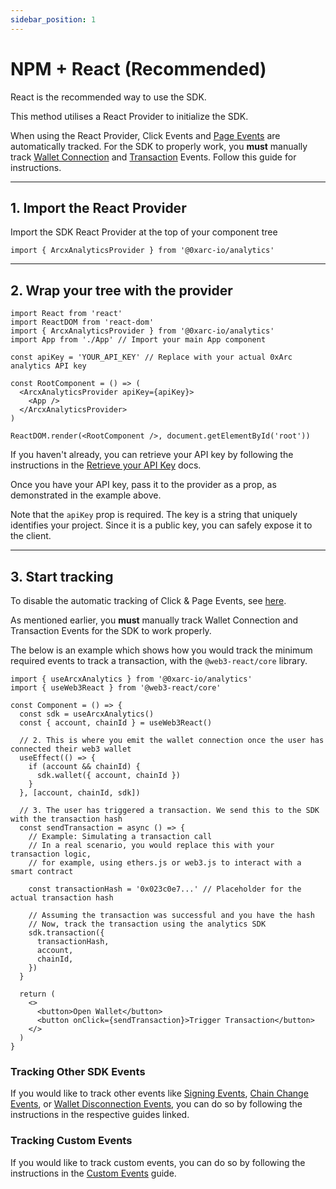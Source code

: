 ```yaml
---
sidebar_position: 1
---
```


# NPM + React (Recommended)

React is the recommended way to use the SDK.

This method utilises a React Provider to initialize the SDK.

When using the React Provider, Click Events and [Page Events](/tracking/page) are automatically tracked. For the SDK to properly work, you **must** manually track [Wallet Connection](/tracking/wallet) and [Transaction](/tracking/transaction) Events. Follow this guide for instructions.

---

## 1. Import the React Provider

Import the SDK React Provider at the top of your component tree

```tsx
import { ArcxAnalyticsProvider } from '@0xarc-io/analytics'
```

---

## 2. Wrap your tree with the provider

```tsx
import React from 'react'
import ReactDOM from 'react-dom'
import { ArcxAnalyticsProvider } from '@0xarc-io/analytics'
import App from './App' // Import your main App component

const apiKey = 'YOUR_API_KEY' // Replace with your actual 0xArc analytics API key

const RootComponent = () => (
  <ArcxAnalyticsProvider apiKey={apiKey}>
    <App />
  </ArcxAnalyticsProvider>
)

ReactDOM.render(<RootComponent />, document.getElementById('root'))
```

If you haven't already, you can retrieve your API key by following the instructions in the [Retrieve your API Key](/retrieve-api-key) docs.

Once you have your API key, pass it to the provider as a prop, as demonstrated in the example above.

Note that the `apiKey` prop is required. The key is a string that uniquely identifies your project. Since it is a public key, you can safely expose it to the client.

---

## 3. Start tracking

To disable the automatic tracking of Click & Page Events, see [here](/guides/automatic).

As mentioned earlier, you **must** manually track Wallet Connection and Transaction Events for the SDK to work properly.

The below is an example which shows how you would track the minimum required events to track a transaction, with the `@web3-react/core` library.

```tsx
import { useArcxAnalytics } from '@0xarc-io/analytics'
import { useWeb3React } from '@web3-react/core'

const Component = () => {
  const sdk = useArcxAnalytics()
  const { account, chainId } = useWeb3React()

  // 2. This is where you emit the wallet connection once the user has connected their web3 wallet
  useEffect(() => {
    if (account && chainId) {
      sdk.wallet({ account, chainId })
    }
  }, [account, chainId, sdk])

  // 3. The user has triggered a transaction. We send this to the SDK with the transaction hash
  const sendTransaction = async () => {
    // Example: Simulating a transaction call
    // In a real scenario, you would replace this with your transaction logic,
    // for example, using ethers.js or web3.js to interact with a smart contract

    const transactionHash = '0x023c0e7...' // Placeholder for the actual transaction hash

    // Assuming the transaction was successful and you have the hash
    // Now, track the transaction using the analytics SDK
    sdk.transaction({
      transactionHash,
      account,
      chainId,
    })
  }

  return (
    <>
      <button>Open Wallet</button>
      <button onClick={sendTransaction}>Trigger Transaction</button>
    </>
  )
}
```

### Tracking Other SDK Events

If you would like to track other events like [Signing Events](/tracking/signature), [Chain Change Events](/tracking/chain), or [Wallet Disconnection Events](/tracking/disconnection), you can do so by following the instructions in the respective guides linked.

### Tracking Custom Events

If you would like to track custom events, you can do so by following the instructions in the [Custom Events](/guides/custom-events) guide.
